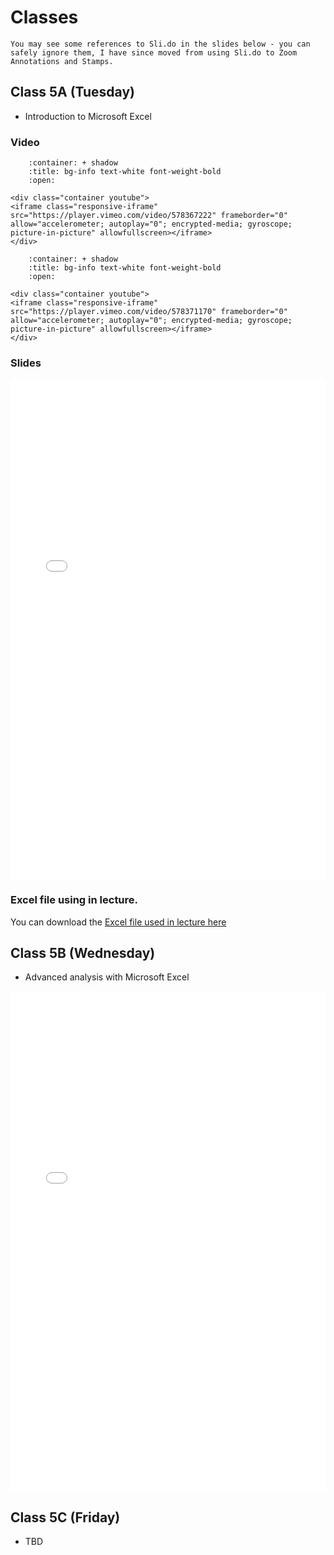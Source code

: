 # Classes

```{tip}
You may see some references to Sli.do in the slides below - you can safely ignore them, I have since moved from using Sli.do to Zoom Annotations and Stamps. 
```

## Class 5A (Tuesday)

- Introduction to Microsoft Excel

### Video

```{dropdown} 5.1 Introduction to Excel I
    :container: + shadow
    :title: bg-info text-white font-weight-bold
    :open:

<div class="container youtube">
<iframe class="responsive-iframe" src="https://player.vimeo.com/video/578367222" frameborder="0" allow="accelerometer; autoplay="0"; encrypted-media; gyroscope; picture-in-picture" allowfullscreen></iframe>
</div>
```
```{dropdown} 5.2 Introduction to Excel II
    :container: + shadow
    :title: bg-info text-white font-weight-bold
    :open:

<div class="container youtube">
<iframe class="responsive-iframe" src="https://player.vimeo.com/video/578371170" frameborder="0" allow="accelerometer; autoplay="0"; encrypted-media; gyroscope; picture-in-picture" allowfullscreen></iframe>
</div>
```

### Slides

<iframe src="../../data_301_excel_analysis.pdf" width="100%" height="800px" frameBorder="0"> </iframe>

### Excel file using in lecture.

You can download the [Excel file used in lecture here](https://github.com/ubco-mds-2020/data_530/raw/master/sales.xlsx)

## Class 5B (Wednesday)

- Advanced analysis with Microsoft Excel

<iframe src="../../data_301_excel_intro_lecture2.pdf" width="100%" height="800px" frameBorder="0"> </iframe>

## Class 5C (Friday)

- TBD